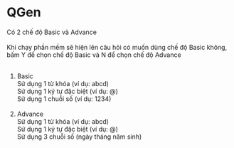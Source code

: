 # QGen <br>
Có 2 chế độ Basic và Advance <br><br>
Khi chạy phần mềm sẽ hiện lên câu hỏi có muốn dùng chế độ Basic không, bấm Y để chọn chế độ Basic và N để chọn chế độ Advance <br><br>
1. Basic <br>
  Sử dụng 1 từ khóa (ví dụ: abcd) <br>
  Sử dụng 1 ký tự đặc biệt (ví dụ: @) <br>
  Sử dụng 1 chuỗi số (ví dụ: 1234) <br><br>
2. Advance <br>
  Sử dụng 1 từ khóa (ví dụ: abcd) <br>
  Sử dụng 1 ký tự đặc biệt (ví dụ: @) <br>
  Sử dụng 3 chuỗi số (ngày tháng năm sinh) <br>
  
